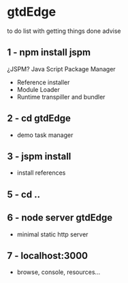 # gtdEdge
to do list with getting things done advise

## 1 - npm install jspm
¿JSPM? Java Script Package Manager
- Reference installer
- Module Loader
- Runtime transpiller and bundler

## 2 - cd gtdEdge
- demo task manager

## 3 - jspm install
- install references

## 5 - cd ..

## 6 - node server gtdEdge
- minimal static http server 

## 7 - localhost:3000
- browse, console, resources...



